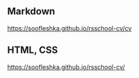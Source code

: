 ## Markdown

https://soofleshka.github.io/rsschool-cv/cv

## HTML, CSS

https://soofleshka.github.io/rsschool-cv/
